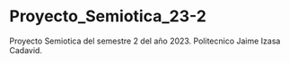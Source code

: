 # Proyecto_Semiotica_23-2
Proyecto Semiotica del semestre 2 del año 2023. Politecnico Jaime Izasa Cadavid. 
